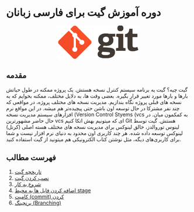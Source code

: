 # دوره آموزش گیت برای فارسی زبانان

<div style="text-align: center"><img src="./logo.png"></div>

## مقدمه

گیت چیه؟ گیت  یه برنامه سیستم کنترل نسخه هستش. 
یک پروژه ممکنه در طول حیاتش بارها و بارها مورد تغییر قرار بگیره. بعضی وقت ها، به دلایل مختلف، ممکنه بخوایم که به نسخه های قبلی پروژه نگاه بندازیم. مدیریت نسخه های مختلف پروژه، در مواقعی که چند نفر مشترکا در حال توسعه اون باشن حتی پیچیده‌تر هم میشه. در این مواقع نرم افزارهای سیستم مدیریت نسخه (Version Control Styems (vcs به کمکمون میان. در حال حاضر مشهورترین vcs ای که میتونیم بهش اتکا کنیم Git هستش.
گیت توسط لینوس توروالدز، خالق لینوکس برای مدیریت نسخه های مختلف هسته اصلی (کرنل) لینوکس توسعه داده شده. هر چند کاربری اون محدود به دنیای نرم افزار نیست و شما برای کاربری‌های دیگه، مثل نوشتن کتاب الکترونیکی هم میتونید از گیت استفاده کنید.

## فهرست مطالب
1. [تاریخچه گیت](./fa/1-intro.md)
2. [نصب کردن گیت](./fa/2-installation.md)  
3. [شروع به کار](./fa/3-getting-started.md)
4. [اضافه کردن فایل ها به محیط stage](./fa/4-staging.md)
5. [کامیت (commit) کردن](./fa/5-commit.md)
6. [برنچینگ (Branching)](./fa/6-branching.md)

